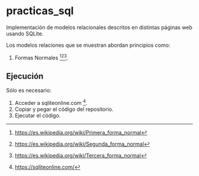 # practicas_sql

Implementación de modelos relacionales descritos en distintas páginas web usando SQLite.

Los modelos relaciones que se muestran abordan principios como:

1. Formas Normales [^fn1][^fn2][^fn3].

## Ejecución

Sólo es necesario:

1. Acceder a sqliteonline.com [^fn4].
2. Copiar y pegar el código del repositorio.
3. Ejecutar el código.


[^fn1]: https://es.wikipedia.org/wiki/Primera_forma_normal

[^fn2]: https://es.wikipedia.org/wiki/Segunda_forma_normal

[^fn3]: https://es.wikipedia.org/wiki/Tercera_forma_normal

[^fn4]: https://sqliteonline.com/
